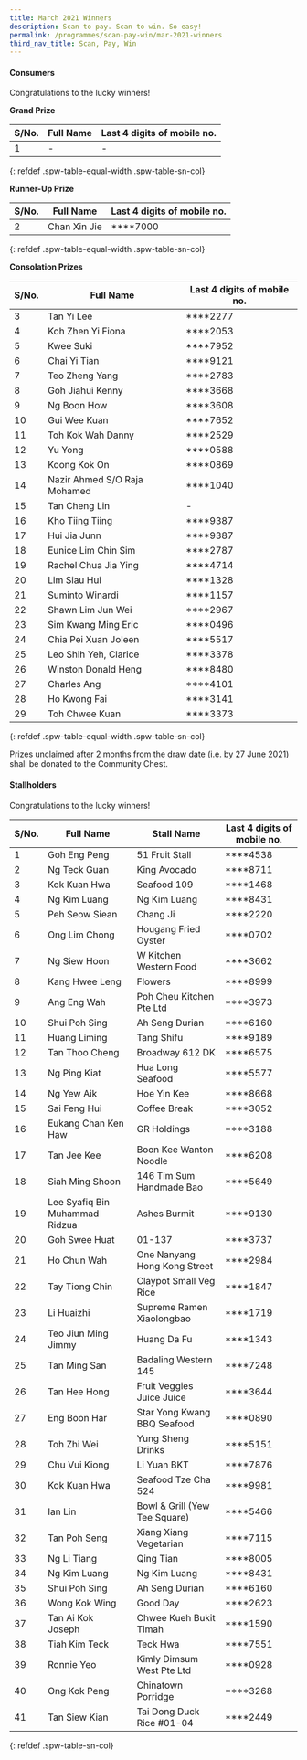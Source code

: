 ```yaml
---
title: March 2021 Winners
description: Scan to pay. Scan to win. So easy!
permalink: /programmes/scan-pay-win/mar-2021-winners
third_nav_title: Scan, Pay, Win
---
```


#### Consumers
Congratulations to the lucky winners!


**Grand Prize** 


|S/No.| Full Name                     | Last 4 digits of mobile no. |
|-----|-------------------------------|-----------------------------|
| 1   | -                             | -                           |
{: refdef .spw-table-equal-width .spw-table-sn-col}

**Runner-Up Prize** 

|S/No.| Full Name                     | Last 4 digits of mobile no. |
|-----|-------------------------------|-----------------------------|
| 2   |Chan Xin Jie                   | \*\*\*\*7000                |
{: refdef .spw-table-equal-width .spw-table-sn-col}

**Consolation Prizes** 

| S/No. | Full Name                    | Last 4 digits of mobile no. |
|-------|------------------------------|-----------------------------|
|   3   |          Tan Yi Lee          |     \*\*\*\*2277            |
|   4   |       Koh Zhen Yi Fiona      |     \*\*\*\*2053            |
|   5   |           Kwee Suki          |     \*\*\*\*7952            |
|   6   |         Chai Yi Tian         |     \*\*\*\*9121            |
|   7   |        Teo Zheng Yang        |     \*\*\*\*2783            |
|   8   |       Goh Jiahui Kenny       |     \*\*\*\*3668            |
|   9   |          Ng Boon How         |     \*\*\*\*3608            |
|   10  |         Gui Wee Kuan         |     \*\*\*\*7652            |
|   11  |       Toh Kok Wah Danny      |     \*\*\*\*2529            |
|   12  |            Yu Yong           |     \*\*\*\*0588            |
|   13  |         Koong Kok On         |     \*\*\*\*0869            |
|   14  | Nazir Ahmed S/O Raja Mohamed |     \*\*\*\*1040            |
|   15  |         Tan Cheng Lin        |     -                       |
|   16  |        Kho Tiing Tiing       |     \*\*\*\*9387            |
|   17  |         Hui Jia Junn         |     \*\*\*\*9387            |
|   18  |      Eunice Lim Chin Sim     |     \*\*\*\*2787            |
|   19  |     Rachel Chua Jia Ying     |     \*\*\*\*4714            |
|   20  |         Lim Siau Hui         |     \*\*\*\*1328            |
|   21  |        Suminto Winardi       |     \*\*\*\*1157            |
|   22  |       Shawn Lim Jun Wei      |     \*\*\*\*2967            |
|   23  |      Sim Kwang Ming Eric     |     \*\*\*\*0496            |
|   24  |     Chia Pei Xuan Joleen     |     \*\*\*\*5517            |
|   25  |     Leo Shih Yeh, Clarice    |     \*\*\*\*3378            |
|   26  |      Winston Donald Heng     |     \*\*\*\*8480            |
|   27  |          Charles Ang         |     \*\*\*\*4101            |
|   28  |         Ho Kwong Fai         |     \*\*\*\*3141            |
|   29  |        Toh Chwee Kuan        |     \*\*\*\*3373            |
{: refdef .spw-table-equal-width .spw-table-sn-col}

<span class="spw-disclaimer">Prizes unclaimed after 2 months from the draw date (i.e. by 27 June 2021) shall be donated to the Community Chest.</span> 

#### Stallholders
Congratulations to the lucky winners!

| S/No. | Full Name                      | Stall Name                    | Last 4 digits of mobile no. |
|-------|--------------------------------|-------------------------------|-----------------------------|
| 1     | Goh Eng Peng                   | 51 Fruit Stall                |     \*\*\*\*4538            |
| 2     | Ng Teck Guan                   | King Avocado                  |     \*\*\*\*8711            |
| 3     | Kok Kuan Hwa                   | Seafood 109                   |     \*\*\*\*1468            |
| 4     | Ng Kim Luang                   | Ng Kim Luang                  |     \*\*\*\*8431            |
| 5     | Peh Seow Siean                 | Chang Ji                      |     \*\*\*\*2220            |
| 6     | Ong Lim Chong                  | Hougang Fried Oyster          |     \*\*\*\*0702            |
| 7     | Ng Siew Hoon                   | W Kitchen Western Food        |     \*\*\*\*3662            |
| 8     | Kang Hwee Leng                 | Flowers                       |     \*\*\*\*8999            |
| 9     | Ang Eng Wah                    | Poh Cheu Kitchen Pte Ltd      |     \*\*\*\*3973            |
| 10    | Shui Poh Sing                  | Ah Seng Durian                |     \*\*\*\*6160            |
| 11    | Huang Liming                   | Tang Shifu                    |     \*\*\*\*9189            |
| 12    | Tan Thoo Cheng                 | Broadway 612 DK               |     \*\*\*\*6575            |
| 13    | Ng Ping Kiat                   | Hua Long Seafood              |     \*\*\*\*5577            |
| 14    | Ng Yew Aik                     | Hoe Yin Kee                   |     \*\*\*\*8668            |
| 15    | Sai Feng Hui                   | Coffee Break                  |     \*\*\*\*3052            |
| 16    | Eukang Chan Ken Haw            | GR Holdings                   |     \*\*\*\*3188            |
| 17    | Tan Jee Kee                    | Boon Kee Wanton Noodle        |     \*\*\*\*6208            |
| 18    | Siah Ming Shoon                | 146 Tim Sum Handmade Bao      |     \*\*\*\*5649            |
| 19    | Lee Syafiq Bin Muhammad Ridzua | Ashes Burmit                  |     \*\*\*\*9130            |
| 20    | Goh Swee Huat                  | 01-137                        |     \*\*\*\*3737            |
| 21    | Ho Chun Wah                    | One Nanyang Hong Kong Street  |     \*\*\*\*2984            |
| 22    | Tay Tiong Chin                 | Claypot Small Veg Rice        |     \*\*\*\*1847            |
| 23    | Li Huaizhi                     | Supreme Ramen Xiaolongbao     |     \*\*\*\*1719            |
| 24    | Teo Jiun Ming Jimmy            | Huang Da Fu                   |     \*\*\*\*1343            |
| 25    |  Tan Ming San                  | Badaling Western 145          |     \*\*\*\*7248            |
| 26    | Tan Hee Hong                   | Fruit Veggies Juice Juice     |     \*\*\*\*3644            |
| 27    | Eng Boon Har                   | Star Yong Kwang BBQ Seafood   |     \*\*\*\*0890            |
| 28    | Toh Zhi Wei                    | Yung Sheng Drinks             |     \*\*\*\*5151            |
| 29    | Chu Vui Kiong                  | Li Yuan BKT                   |     \*\*\*\*7876            |
| 30    | Kok Kuan Hwa                   | Seafood Tze Cha 524           |     \*\*\*\*9981            |
| 31    | Ian Lin                        | Bowl & Grill (Yew Tee Square) |     \*\*\*\*5466            |
| 32    | Tan Poh Seng                   | Xiang Xiang Vegetarian        |     \*\*\*\*7115            |
| 33    | Ng Li Tiang                    | Qing Tian                     |     \*\*\*\*8005            |
| 34    | Ng Kim Luang                   | Ng Kim Luang                  |     \*\*\*\*8431            |
| 35    | Shui Poh Sing                  | Ah Seng Durian                |     \*\*\*\*6160            |
| 36    | Wong Kok Wing                  | Good Day                      |     \*\*\*\*2623            |
| 37    | Tan Ai Kok Joseph              | Chwee Kueh Bukit Timah        |     \*\*\*\*1590            |
| 38    | Tiah Kim Teck                  | Teck Hwa                      |     \*\*\*\*7551            |
| 39    | Ronnie Yeo                     | Kimly Dimsum West Pte Ltd     |     \*\*\*\*0928            |
| 40    | Ong Kok Peng                   | Chinatown Porridge            |     \*\*\*\*3268            |
| 41    | Tan Siew Kian                  | Tai Dong Duck Rice #01-04     |     \*\*\*\*2449            |
{: refdef .spw-table-sn-col}